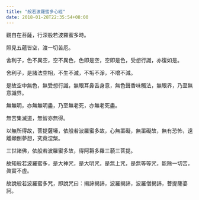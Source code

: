 ```yaml
---
title: "般若波羅蜜多心經"
date: 2018-01-28T22:35:54+08:00
---
```


觀自在菩薩，行深般若波羅蜜多時。

照見五蘊皆空，渡一切苦厄。

舍利子，色不異空，空不異色，色即是空，空即是色，受想行識，亦復如是。

舍利子，是諸法空相，不生不滅，不垢不淨，不增不減。

是故空中無色，無受想行識，無眼耳鼻舌身意，無色聲香味觸法，無眼界，乃至無意識界。

無無明，亦無無明盡，乃至無老死，亦無老死盡。

無苦集滅道，無智亦無得。

以無所得故，菩提薩埵，依般若波羅蜜多故，心無罣礙，無罣礙故，無有恐怖，遠離顚倒夢想，究竟涅槃。

三世諸佛，依般若波羅蜜多故，得阿耨多羅三藐三菩提。

故知般若波羅蜜多，是大神咒，是大明咒，是無上咒，是無等等咒，能除一切苦，眞實不虛。

故說般若波羅蜜多咒，即說咒曰：揭諦揭諦，波羅揭諦，波羅僧揭諦，菩提薩婆訶。
